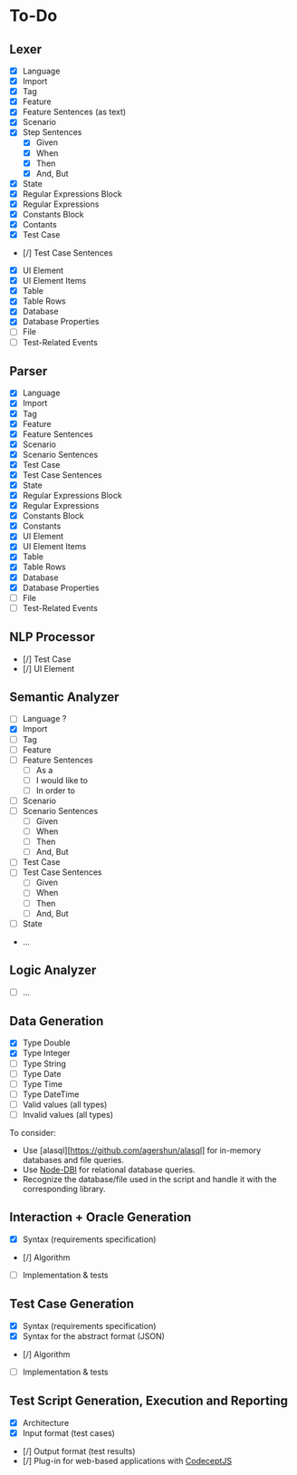 # To-Do

## Lexer

- [X] Language
- [X] Import
- [X] Tag
- [X] Feature
- [X] Feature Sentences (as text)
- [X] Scenario
- [X] Step Sentences
  - [X] Given
  - [X] When
  - [X] Then
  - [X] And, But
- [X] State  
- [X] Regular Expressions Block
- [X] Regular Expressions
- [X] Constants Block
- [X] Contants
- [X] Test Case
- [/] Test Case Sentences
- [X] UI Element
- [X] UI Element Items
- [X] Table
- [X] Table Rows
- [X] Database
- [X] Database Properties
- [ ] File
- [ ] Test-Related Events

## Parser

- [X] Language
- [X] Import
- [X] Tag
- [X] Feature
- [X] Feature Sentences
- [X] Scenario
- [X] Scenario Sentences
- [X] Test Case
- [X] Test Case Sentences
- [X] State
- [X] Regular Expressions Block
- [X] Regular Expressions
- [X] Constants Block
- [X] Constants
- [X] UI Element
- [X] UI Element Items
- [X] Table
- [X] Table Rows
- [X] Database
- [X] Database Properties
- [ ] File
- [ ] Test-Related Events

## NLP Processor

- [/] Test Case
- [/] UI Element

## Semantic Analyzer

- [ ] Language ?
- [X] Import
- [ ] Tag
- [ ] Feature
- [ ] Feature Sentences
  - [ ] As a
  - [ ] I would like to
  - [ ] In order to
- [ ] Scenario
- [ ] Scenario Sentences
  - [ ] Given
  - [ ] When
  - [ ] Then
  - [ ] And, But
- [ ] Test Case  
- [ ] Test Case Sentences
  - [ ] Given
  - [ ] When
  - [ ] Then
  - [ ] And, But
- [ ] State
- ...

## Logic Analyzer

- [ ] ...

## Data Generation

- [X] Type Double
- [X] Type Integer
- [ ] Type String
- [ ] Type Date
- [ ] Type Time
- [ ] Type DateTime
- [ ] Valid values (all types)
- [ ] Invalid values (all types)

To consider:
- Use [alasql][https://github.com/agershun/alasql] for in-memory databases and file queries.
- Use [Node-DBI](https://github.com/DrBenton/Node-DBI/) for relational database queries.
- Recognize the database/file used in the script and handle it with the corresponding library.

## Interaction + Oracle Generation

- [X] Syntax (requirements specification)
- [/] Algorithm
- [ ] Implementation & tests

## Test Case Generation

- [X] Syntax (requirements specification)
- [X] Syntax for the abstract format (JSON)
- [/] Algorithm
- [ ] Implementation & tests

## Test Script Generation, Execution and Reporting

- [X] Architecture
- [X] Input format (test cases)
- [/] Output format (test results)
- [/] Plug-in for web-based applications with [CodeceptJS](http://codecept.io)